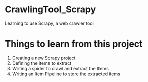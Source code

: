# CrawlingTool_Scrapy
Learning to use Scrapy, a web crawler tool

# Things to learn from this project
1. Creating a new Scrapy project
2. Defining the items to extract
3. Writing a spider to crawl and extract the Items
4. Writing an Item Pipeline to store the extracted items
